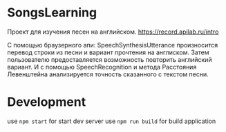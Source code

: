 # SongsLearning
Проект для изучения песен на английском. https://record.apilab.ru/intro

С помощью браузерного апи: SpeechSynthesisUtterance произносится перевод строки из песни и вариант прочтения на англиском.
Затем пользователю предоставляется возможность повторить английский вариант.
И с помощью SpeechRecognition и метода Расстояния Левенштейна анализируется точность сказанного с текстом песни.

# Development
use `npm start` for start dev server
use `npm run build` for build application
